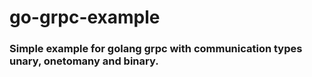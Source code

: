 # go-grpc-example

### Simple example for golang grpc with communication types unary, onetomany and binary. 